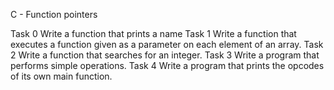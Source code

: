 C - Function pointers

Task 0
Write a function that prints a name
Task 1
Write a function that executes a function given as a parameter on each element of an array.
Task 2
Write a function that searches for an integer.
Task 3
Write a program that performs simple operations.
Task 4
Write a program that prints the opcodes of its own main function.
